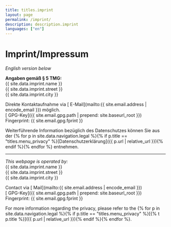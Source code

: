 ```yaml
---
title: titles.imprint
layout: page
permalink: /imprint/
description: description.imprint
languages: ["en"]
---
```


# Imprint/Impressum

*English version below*

**Angaben gemäß § 5 TMG:**  
{{ site.data.imprint.name }}  
{{ site.data.imprint.street }}  
{{ site.data.imprint.city }}  

Direkte Kontaktaufnahme via [<i class="fas fa-envelope"></i> E-Mail](mailto:{{ site.email.address | encode_email }}) möglich.  
[<i class="fas fa-key"></i> GPG-Key]({{ site.email.gpg.path  | prepend: site.baseurl_root }})  
Fingerprint: {{ site.email.gpg.fprint }}

Weiterführende Information bezüglich des Datenschutzes können Sie aus der {% for p in site.data.navigation.legal %}{% if p.title == "titles.menu_privacy" %}[Datenschutzerklärung]({{ p.url | relative_url }}){% endif %}{% endfor %} entnehmen.

---

*This webpage is operated by:*  
{{ site.data.imprint.name }}  
{{ site.data.imprint.street }}  
{{ site.data.imprint.city }}  

Contact via [<i class="fas fa-envelope"></i> Mail](mailto:{{ site.email.address | encode_email }})  
[<i class="fas fa-key"></i> GPG-Key]({{ site.email.gpg.path  | prepend: site.baseurl_root }})  
Fingerprint: {{ site.email.gpg.fprint }}

For more information regarding the privacy, please refer to the {% for p in site.data.navigation.legal %}{% if p.title == "titles.menu_privacy" %}[{% t p.title %}]({{ p.url | relative_url }}){% endif %}{% endfor %}.
